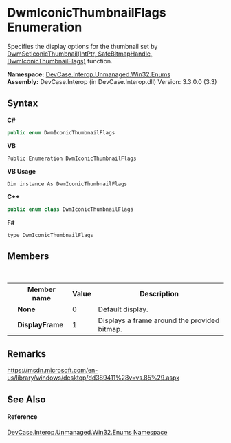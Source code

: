 # DwmIconicThumbnailFlags Enumeration
 

Specifies the display options for the thumbnail set by <a href="M_DevCase_Interop_Unmanaged_Win32_NativeMethods_DwmSetIconicThumbnail">DwmSetIconicThumbnail(IntPtr, SafeBitmapHandle, DwmIconicThumbnailFlags)</a> function.

**Namespace:**&nbsp;<a href="N_DevCase_Interop_Unmanaged_Win32_Enums">DevCase.Interop.Unmanaged.Win32.Enums</a><br />**Assembly:**&nbsp;DevCase.Interop (in DevCase.Interop.dll) Version: 3.3.0.0 (3.3)

## Syntax

**C#**<br />
``` C#
public enum DwmIconicThumbnailFlags
```

**VB**<br />
``` VB
Public Enumeration DwmIconicThumbnailFlags
```

**VB Usage**<br />
``` VB Usage
Dim instance As DwmIconicThumbnailFlags
```

**C++**<br />
``` C++
public enum class DwmIconicThumbnailFlags
```

**F#**<br />
``` F#
type DwmIconicThumbnailFlags
```


## Members
&nbsp;<table><tr><th></th><th>Member name</th><th>Value</th><th>Description</th></tr><tr><td /><td target="F:DevCase.Interop.Unmanaged.Win32.Enums.DwmIconicThumbnailFlags.None">**None**</td><td>0</td><td>Default display.</td></tr><tr><td /><td target="F:DevCase.Interop.Unmanaged.Win32.Enums.DwmIconicThumbnailFlags.DisplayFrame">**DisplayFrame**</td><td>1</td><td>Displays a frame around the provided bitmap.</td></tr></table>

## Remarks
<a href="https://msdn.microsoft.com/en-us/library/windows/desktop/dd389411%28v=vs.85%29.aspx" target="_blank">https://msdn.microsoft.com/en-us/library/windows/desktop/dd389411%28v=vs.85%29.aspx</a>

## See Also


#### Reference
<a href="N_DevCase_Interop_Unmanaged_Win32_Enums">DevCase.Interop.Unmanaged.Win32.Enums Namespace</a><br />